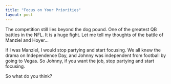 ```yaml
---
title: "Focus on Your Priorities"
layout: post
---
```


The competition still lies beyond the dog pound. One of the greatest QB battles in the NFL. It is a huge fight. Let me tell my thoughts of the battle of Manziel and Hoyer...

If I was Manziel, I would stop partying and start focusing. We all knew the drama on Independence Day, and Johnny was independent from football by going to Vegas. So Johnny, if you want the job, stop partying and start focusing.

So what do you think?
